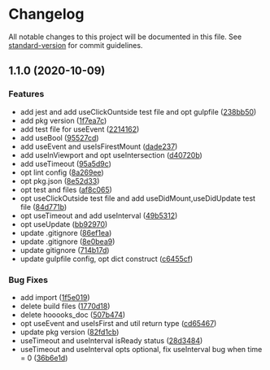 # Changelog

All notable changes to this project will be documented in this file. See [standard-version](https://github.com/conventional-changelog/standard-version) for commit guidelines.

## 1.1.0 (2020-10-09)


### Features

* add jest and add useClickOuntside test file and opt gulpfile ([238bb50](https://github.com/MatchaDog/hooooks/commit/238bb50852ffadd449a399210f1807f7fb926af4))
* add pkg version ([1f7ea7c](https://github.com/MatchaDog/hooooks/commit/1f7ea7c40a3b81c8fa0fc94b2413dcb2255ad66a))
* add test file for useEvent ([2214162](https://github.com/MatchaDog/hooooks/commit/2214162ddbedcaffb1826a0795c594a1618c92f9))
* add useBool ([95527cd](https://github.com/MatchaDog/hooooks/commit/95527cd6029d8806fee47d13cc360e3d0011510d))
* add useEvent and useIsFirestMount ([dade237](https://github.com/MatchaDog/hooooks/commit/dade2378bb27a171ef4f5879b81a9832d4449d4a))
* add useInViewport and opt useIntersection ([d40720b](https://github.com/MatchaDog/hooooks/commit/d40720bc012e32fe5b9da655018b9f5cd5757fec))
* add useTimeout ([95a5d9c](https://github.com/MatchaDog/hooooks/commit/95a5d9c231787d41d263dd6b19518593cd02ff53))
* opt lint config ([8a269ee](https://github.com/MatchaDog/hooooks/commit/8a269eeb8d224d77a6e9214752001997e55d56da))
* opt pkg.json ([8e52d33](https://github.com/MatchaDog/hooooks/commit/8e52d338bfd21507ee660d8432179896b29bf4a6))
* opt test and files ([af8c065](https://github.com/MatchaDog/hooooks/commit/af8c0652f9ee27286f79e1548b90f66016dcf44a))
* opt useClickOutside test file and add useDidMount,useDidUpdate test file ([84d771b](https://github.com/MatchaDog/hooooks/commit/84d771bdfa9d85a651283e323fd93bde9a013275))
* opt useTimeout and add useInterval ([49b5312](https://github.com/MatchaDog/hooooks/commit/49b5312b37b0d4a7aa0cf603d632bb9709731894))
* opt useUpdate ([bb92970](https://github.com/MatchaDog/hooooks/commit/bb92970a607077e545c9afa69bfbcb7a07d909d6))
* update .gitignore ([86ef1ea](https://github.com/MatchaDog/hooooks/commit/86ef1eac73d4521da3745449b4a544eed81c121e))
* update .gitignore ([8e0bea9](https://github.com/MatchaDog/hooooks/commit/8e0bea9c9cb7ee72a9206106be0ede5cb86bf20e))
* update gitignore ([714b17d](https://github.com/MatchaDog/hooooks/commit/714b17d4a7a8048037967f08a69a873c3c1a98bb))
* update gulpfile config, opt dict construct ([c6455cf](https://github.com/MatchaDog/hooooks/commit/c6455cf5f318574788027ea88365b265801471ff))


### Bug Fixes

* add import ([1f5e019](https://github.com/MatchaDog/hooooks/commit/1f5e019fb343b7c69c9485c9d07998e3a4118e5b))
* delete build files ([1770d18](https://github.com/MatchaDog/hooooks/commit/1770d18910a95126c5b84a0fe80589fe46b7e9cd))
* delete hooooks_doc ([507b474](https://github.com/MatchaDog/hooooks/commit/507b47441b92efd73ddf6265e654fe37081a554c))
* opt useEvent and useIsFirst and util return type ([cd65467](https://github.com/MatchaDog/hooooks/commit/cd65467d2b67fc44bc2fabd99d36d26a91ab7c4d))
* update pkg version ([82fd1cb](https://github.com/MatchaDog/hooooks/commit/82fd1cb0edc0bbf7ce48076be5ea353e290a6539))
* useTimeout and useInterval isReady status ([28d3484](https://github.com/MatchaDog/hooooks/commit/28d348445a6676fef9469fac02e1296c22026993))
* useTimeout and useInterval opts optional, fix useInterval bug when time = 0 ([36b6e1d](https://github.com/MatchaDog/hooooks/commit/36b6e1d7e82551c6d180fc1aca908ce3e5c7b12a))
